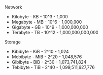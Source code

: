 Network

* Kilobyte - KB - 10^3  - 1,000
* Megabyte - MB - 10^6  - 1,000,000
* Gigabyte - GB - 10^9  - 1,000,000,000
* Terabyte - TB - 10^12 - 1,000,000,000,000

Storage

* Kibibyte - KiB - 2^10 - 1,024
* Mebibyte - MiB - 2^20 - 1,048,576
* Gibibyte - BiB - 2^30 - 1,073,741,824
* Tebibyte - TiB - 2^40 - 1,099,511,627,776